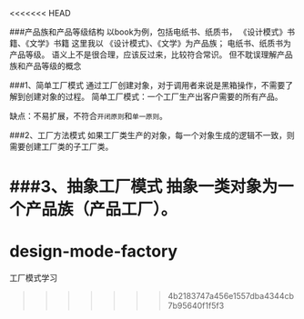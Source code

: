 <<<<<<< HEAD

###产品族和产品等级结构
以book为例，包括电纸书、纸质书， 《设计模式》书籍、《文学》书籍
这里我以 《设计模式》、《文学》为产品族； 电纸书、纸质书为产品等级。
语义上不是很合理，应该反过来，比较符合常识。 但不耽误理解产品族和产品等级的概念

###1、简单工厂模式
通过工厂创建对象，对于调用者来说是黑箱操作，不需要了解到创建对象的过程。
简单工厂模式：一个工厂生产出客户需要的所有产品。

缺点：不易扩展，不符合`开闭原则`和`单一原则`。


###2、工厂方法模式
如果工厂类生产的对象，每一个对象生成的逻辑不一致，则需要创建工厂类的子工厂类。

###3、抽象工厂模式
抽象一类对象为一个产品族（产品工厂）。
=======
# design-mode-factory
工厂模式学习
>>>>>>> 4b2183747a456e1557dba4344cb7b95640f1f5f3
